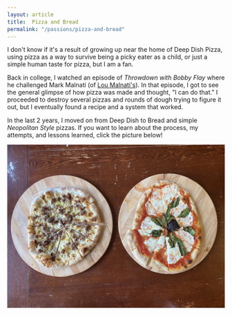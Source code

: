 ```yaml
---
layout: article
title:  Pizza and Bread
permalink: "/passions/pizza-and-bread"
---
```


I don't know if it's a result of growing up near the home of Deep Dish Pizza,
  using pizza as a way to survive being a picky eater as a child, or just a simple human
  taste for pizza, but I am a fan.

Back in college, I watched an episode of _Throwdown with Bobby Flay_ where he challenged Mark Malnati (of [Lou
  Malnati's](https://www.loumalnatis.com/)). In that episode, I got to see the
  general glimpse of how pizza was made and thought, "I can do that." I
  proceeded to destroy several pizzas and rounds of dough trying to figure it
  out, but I eventually found a recipe and a system that worked.

In the last 2 years, I moved on from Deep Dish to Bread and simple _Neopolitan
Style_ pizzas. If you want to learn about the process, my attempts, and lessons
learned, click the picture below!

<div class="container--80w">
<a target="__blank" class="link--image" href="https://www.notion.so/Dough-Journal-e5ab47920af74eb19b99f17e075308e0">
<img src="/assets/img/pizza.jpg" alt="Pizza Napolitana" />
</a>
</div>
